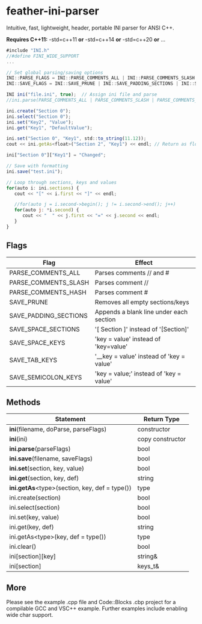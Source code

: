

feather-ini-parser
==================

Intuitive, fast, lightweight, header, portable INI parser for ANSI C++.

**Requires C++11:**
-std=c++11 **or** -std=c++14 **or** -std=c++20 **or** ...

```js
#include "INI.h"
//#define FINI_WIDE_SUPPORT
...

// Set global parsing/saving options
INI::PARSE_FLAGS = INI::PARSE_COMMENTS_ALL | INI::PARSE_COMMENTS_SLASH | INI::PARSE_COMMENTS_HASH;
INI::SAVE_FLAGS = INI::SAVE_PRUNE | INI::SAVE_PADDING_SECTIONS | INI::SAVE_SPACE_SECTIONS | INI::SAVE_SPACE_KEYS | INI::SAVE_TAB_KEYS | INI::SAVE_SEMICOLON_KEYS;

INI ini("file.ini", true);  // Assign ini file and parse
//ini.parse(PARSE_COMMENTS_ALL | PARSE_COMMENTS_SLASH | PARSE_COMMENTS_HASH);

ini.create("Section 0");
ini.select("Section 0");
ini.set("Key2", "Value");
ini.get("Key1", "DefaultValue");

ini.set("Section 0", "Key1", std::to_string(11.12));
cout << ini.getAs<float>("Section 2", "Key1") << endl; // Return as float

ini["Section 0"]["Key1"] = "Changed";

// Save with formatting
ini.save("test.ini");

// Loop through sections, keys and values
for(auto i: ini.sections) {
   cout << "[" << i.first << "]" << endl;

   //for(auto j = i.second->begin(); j != i.second->end(); j++)
   for(auto j: *i.second) {
      cout << "  " << j.first << "=" << j.second << endl;
   }
}
```
## Flags

Flag     | Effect
------------- | -------------
PARSE_COMMENTS_ALL| Parses comments // and #
PARSE_COMMENTS_SLASH| Parses comment //
PARSE_COMMENTS_HASH| Parses comment #
SAVE_PRUNE| Removes all empty sections/keys
SAVE_PADDING_SECTIONS| Appends a blank line under each section
SAVE_SPACE_SECTIONS| '[ Section ]' instead of '[Section]'
SAVE_SPACE_KEYS| 'key = value' instead of 'key=value'
SAVE_TAB_KEYS| '__key = value' instead of 'key = value'
SAVE_SEMICOLON_KEYS| 'key = value;' instead of 'key = value'

## Methods

Statement     | Return Type
------------- | -------------
**ini**(filename, doParse, parseFlags)|constructor
**ini**(ini)|copy constructor
**ini.parse**(parseFlags)|bool
**ini.save**(filename, saveFlags)|bool
**ini.set**(section, key, value)|bool
**ini.get**(section, key, def)|string
**ini.getAs**\<type\>(section, key, def = type())|type
ini.create(section)|bool
ini.select(section)|bool
ini.set(key, value)|bool
ini.get(key, def)|string
ini.getAs\<type\>(key, def = type())|type
ini.clear()|bool
ini[section][key]|string&
ini[section]|keys_t&

## More
Please see the example .cpp file and Code::Blocks .cbp project for a compilable GCC and VSC++ example. Further examples include enabling wide char support.

